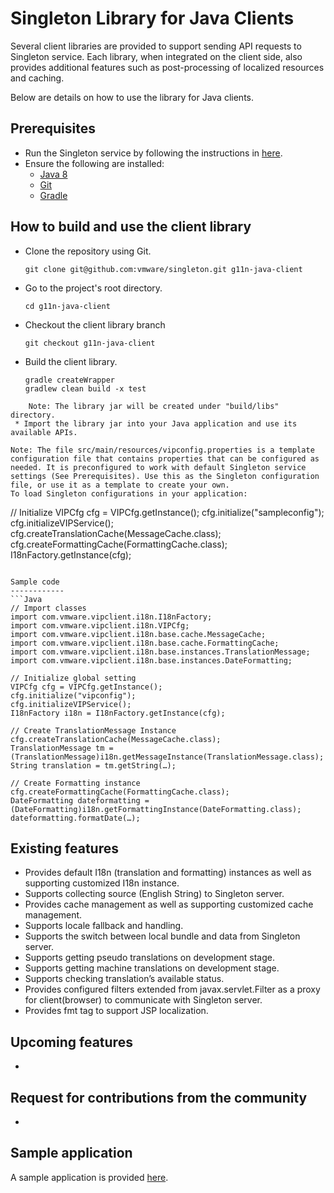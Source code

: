 Singleton Library for Java Clients
============

Several client libraries are provided to support sending API requests to Singleton service. Each library, when integrated on the client side, also provides additional features such as post-processing of localized resources and caching.

Below are details on how to use the library for Java clients.

Prerequisites
------------
 * Run the Singleton service by following the instructions in [here](https://github.com/vmware/singleton/blob/master/README.md).
 * Ensure the following are installed:     
    - [Java 8](https://www.oracle.com/technetwork/java/javase/downloads/jdk8-downloads-2133151.html)
    - [Git](https://git-scm.com/downloads)
    - [Gradle](https://gradle.org/install/)

How to build and use the client library
------------
 * Clone the repository using Git.
    ```
    git clone git@github.com:vmware/singleton.git g11n-java-client
    ```
 * Go to the project's root directory.
    ```
    cd g11n-java-client
    ```
 * Checkout the client library branch
    ```
    git checkout g11n-java-client
    ```
 * Build the client library.
    ```
    gradle createWrapper
    gradlew clean build -x test
```
    Note: The library jar will be created under "build/libs" directory.
 * Import the library jar into your Java application and use its available APIs.

Note: The file src/main/resources/vipconfig.properties is a template configuration file that contains properties that can be configured as needed. It is preconfigured to work with default Singleton service settings (See Prerequisites). Use this as the Singleton configuration file, or use it as a template to create your own. 
To load Singleton configurations in your application:
   ```
   // Initialize
		VIPCfg cfg = VIPCfg.getInstance();
		cfg.initialize("sampleconfig");
		cfg.initializeVIPService();
		cfg.createTranslationCache(MessageCache.class);
		cfg.createFormattingCache(FormattingCache.class);
		I18nFactory.getInstance(cfg);

   ```

Sample code
------------
```Java
// Import classes
import com.vmware.vipclient.i18n.I18nFactory;
import com.vmware.vipclient.i18n.VIPCfg;
import com.vmware.vipclient.i18n.base.cache.MessageCache;
import com.vmware.vipclient.i18n.base.cache.FormattingCache;
import com.vmware.vipclient.i18n.base.instances.TranslationMessage;
import com.vmware.vipclient.i18n.base.instances.DateFormatting;

// Initialize global setting
VIPCfg cfg = VIPCfg.getInstance();
cfg.initialize("vipconfig");
cfg.initializeVIPService();
I18nFactory i18n = I18nFactory.getInstance(cfg);

// Create TranslationMessage Instance
cfg.createTranslationCache(MessageCache.class);
TranslationMessage tm = (TranslationMessage)i18n.getMessageInstance(TranslationMessage.class);
String translation = tm.getString(…);

// Create Formatting instance
cfg.createFormattingCache(FormattingCache.class);
DateFormatting dateformatting = (DateFormatting)i18n.getFormattingInstance(DateFormatting.class);
dateformatting.formatDate(…);
```

Existing features
------------
 * Provides default I18n (translation and formatting) instances as well as supporting customized I18n instance.
 * Supports collecting source (English String) to Singleton server.
 * Provides cache management as well as supporting customized cache management.
 * Supports locale fallback and handling.
 * Supports the switch between local bundle and data from Singleton server.
 * Supports getting pseudo translations on development stage.
 * Supports getting machine translations on development stage.
 * Supports checking translation’s available status.
 * Provides configured filters extended from javax.servlet.Filter as a proxy for client(browser) to communicate with Singleton server.
 * Provides fmt tag to support JSP localization.

Upcoming features 
------------
 * <TO DO: Add upcoming features if any>

Request for contributions from the community
------------
 * 
   
Sample application
------------
 A sample application is provided [here](https://github.com/vmware/singleton/tree/g11n-java-client/sample-client-app).